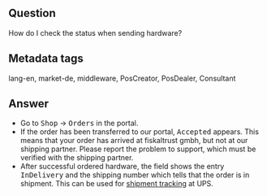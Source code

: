 ## Question

How do I check the status when sending hardware?

## Metadata tags

lang-en, market-de, middleware, PosCreator, PosDealer, Consultant

## Answer

* Go to <kbd>Shop</kbd> &rarr; <kbd>Orders</kbd> in the portal.
* If the order has been transferred to our portal, <kbd> Accepted</kbd> appears. This means that your order has arrived at fiskaltrust gmbh, but not at our shipping partner. Please report the problem to support, which must be verified with the shipping partner.
* After successful ordered hardware, the field shows the entry <kbd>InDelivery</kbd> and the shipping number which tells that the order is in shipment.
This can be used for [shipment tracking](https://www.ups.com/at/de/services/tracking.page) at UPS.
